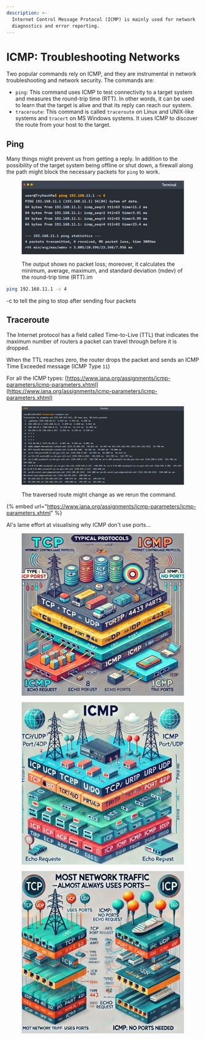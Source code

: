 ```yaml
---
description: >-
  Internet Control Message Protocol (ICMP) is mainly used for network
  diagnostics and error reporting.
---
```


# ICMP: Troubleshooting Networks

Two popular commands rely on ICMP, and they are instrumental in network troubleshooting and network security. The commands are:

* `ping`: This command uses ICMP to test connectivity to a target system and measures the round-trip time (RTT). In other words, it can be used to learn that the target is alive and that its reply can reach our system.
* `traceroute`: This command is called `traceroute` on Linux and UNIX-like systems and `tracert` on MS Windows systems. It uses ICMP to discover the route from your host to the target.

## Ping

Many things might prevent us from getting a reply. In addition to the possibility of the target system being offline or shut down, a firewall along the path might block the necessary packets for `ping` to work.

<figure><img src="../../../.gitbook/assets/Capture1.PNG" alt=""><figcaption><p>The output shows no packet loss; moreover, it calculates the minimum, average, maximum, and standard deviation (mdev) of the round-trip time (RTT).im</p></figcaption></figure>



```bash
ping 192.168.11.1 -c 4
```

-c to tell the ping to stop after sending four packets

## Traceroute

The Internet protocol has a field called Time-to-Live (TTL) that indicates the maximum number of routers a packet can travel through before it is dropped.

When the TTL reaches zero, the router drops the packet and sends an ICMP Time Exceeded message (ICMP Type `11`)&#x20;

For all the ICMP types: [https://www.iana.org/assignments/icmp-parameters/icmp-parameters.xhtml](https://www.iana.org/assignments/icmp-parameters/icmp-parameters.xhtml)

<figure><img src="../../../.gitbook/assets/2.PNG" alt=""><figcaption><p>The traversed route might change as we rerun the command.</p></figcaption></figure>

{% embed url="https://www.iana.org/assignments/icmp-parameters/icmp-parameters.xhtml" %}

AI's lame effort at visualising why ICMP don't use ports...

<div><figure><img src="../../../.gitbook/assets/85f5c37b-dade-4aaa-a737-4348df16218a.webp" alt=""><figcaption></figcaption></figure> <figure><img src="../../../.gitbook/assets/2d076dc0-73c7-43f6-ad2e-f010f97651ac (1).webp" alt=""><figcaption></figcaption></figure> <figure><img src="../../../.gitbook/assets/9b3a0529-c916-49c2-aed4-64f3ca4a2244 (1).webp" alt=""><figcaption></figcaption></figure></div>
